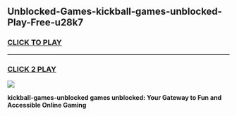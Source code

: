 
## Unblocked-Games-kickball-games-unblocked-Play-Free-u28k7
<h3>
<a href="https://premium76.site?title=kickball-games-unblocked&ref=15A">CLICK TO PLAY</a></h3>
<hr>

<h3>
<a href="https://premium76.site?title=kickball-games-unblocked&ref=15A">CLICK 2 PLAY</a>
  
</h3>

<a href="https://premium76.site?title=kickball-games-unblocked&ref=15A"><img src="https://clearcache.store/games.png"></a>


**kickball-games-unblocked games unblocked: Your Gateway to Fun and Accessible Online Gaming**
